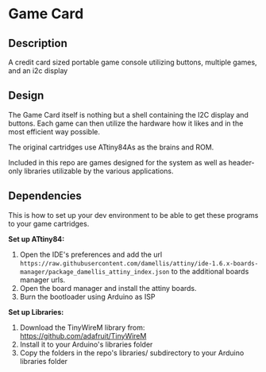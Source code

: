 # Game Card

## Description

A credit card sized portable game console utilizing buttons, multiple games, and an i2c display

## Design

The Game Card itself is nothing but a shell containing the I2C display and buttons.
Each game can then utilize the hardware how it likes and in the most efficient way possible.

The original cartridges use ATtiny84As as the brains and ROM.

Included in this repo are games designed for the system as well as header-only libraries utilizable by the various applications.

## Dependencies

This is how to set up your dev environment to be able to get these programs to your game cartridges.

__Set up ATtiny84:__

1) Open the IDE's preferences and add the url `https://raw.githubusercontent.com/damellis/attiny/ide-1.6.x-boards-manager/package_damellis_attiny_index.json` to the additional boards manager urls.
2) Open the board manager and install the attiny boards.
3) Burn the bootloader using Arduino as ISP

__Set up Libraries:__

1) Download the TinyWireM library from: https://github.com/adafruit/TinyWireM
2) Install it to your Arduino's libraries folder
3) Copy the folders in the repo's libraries/ subdirectory to your Arduino libraries folder
